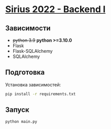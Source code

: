 # [Sirius 2022 - Backend I](https://www.notion.so/Sirius-2022-Backend-I-8a7a2a30a84b4d4e9a59f848a09fb319)

## Зависимости
* ~~python 3.9~~  **python >=3.10.0**
* Flask
* Flask-SQLAlchemy
* SQLAlchemy

## Подготовка
Установка зависимостей:
```bash
pip install -r requirements.txt
```

## Запуск
```bash 
python main.py
```

